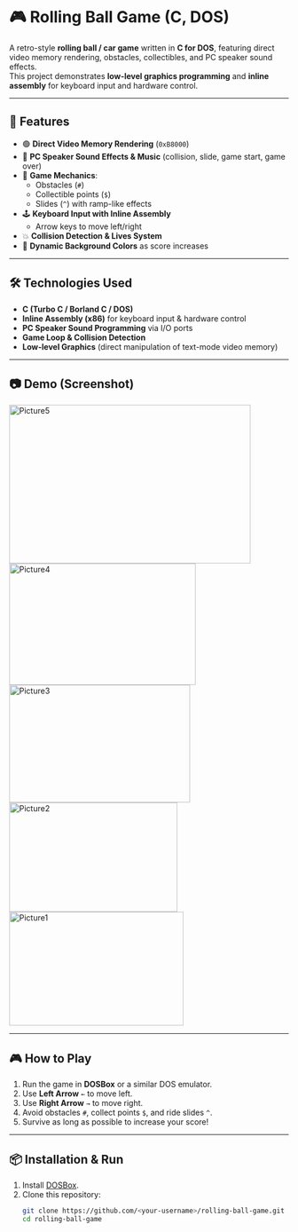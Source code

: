 # 🎮 Rolling Ball Game (C, DOS)

A retro-style **rolling ball / car game** written in **C for DOS**, featuring direct video memory rendering, obstacles, collectibles, and PC speaker sound effects.  
This project demonstrates **low-level graphics programming** and **inline assembly** for keyboard input and hardware control.  

---

## 🚀 Features
- 🟢 **Direct Video Memory Rendering** (`0xB8000`)  
- 🎵 **PC Speaker Sound Effects & Music** (collision, slide, game start, game over)  
- 🎯 **Game Mechanics**:  
  - Obstacles (`#`)  
  - Collectible points (`$`)  
  - Slides (`^`) with ramp-like effects  
- 🕹️ **Keyboard Input with Inline Assembly**  
  - Arrow keys to move left/right  
- 💥 **Collision Detection & Lives System**  
- 🌈 **Dynamic Background Colors** as score increases  

---

## 🛠️ Technologies Used
- **C (Turbo C / Borland C / DOS)**  
- **Inline Assembly (x86)** for keyboard input & hardware control  
- **PC Speaker Sound Programming** via I/O ports  
- **Game Loop & Collision Detection**  
- **Low-level Graphics** (direct manipulation of text-mode video memory)  

---

## 📷 Demo (Screenshot)
<img width="435" height="286" alt="Picture5" src="https://github.com/user-attachments/assets/6af36bb8-d80b-414b-b1b0-479322bcc9f0" />
<img width="336" height="219" alt="Picture4" src="https://github.com/user-attachments/assets/37d3667b-8c7d-481e-af35-5e89dfedbcca" />
<img width="326" height="212" alt="Picture3" src="https://github.com/user-attachments/assets/4c3fd371-055b-4287-a945-488653d94eb9" />
<img width="303" height="197" alt="Picture2" src="https://github.com/user-attachments/assets/9c130e65-ef50-4959-af35-5acf95e83982" />
<img width="314" height="205" alt="Picture1" src="https://github.com/user-attachments/assets/784c1016-3f19-4401-b4b7-861c9c8f20e6" />

---

## 🎮 How to Play
1. Run the game in **DOSBox** or a similar DOS emulator.  
2. Use **Left Arrow** `←` to move left.  
3. Use **Right Arrow** `→` to move right.  
4. Avoid obstacles `#`, collect points `$`, and ride slides `^`.  
5. Survive as long as possible to increase your score!  

---

## 📦 Installation & Run
1. Install [DOSBox](https://www.dosbox.com/).  
2. Clone this repository:
   ```bash
   git clone https://github.com/<your-username>/rolling-ball-game.git
   cd rolling-ball-game
